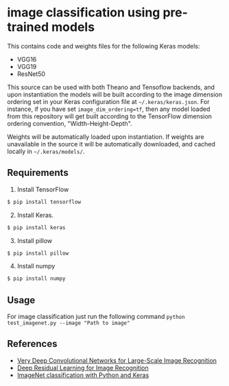 # image classification using pre-trained models

This contains code and weights files for the following Keras models:

- VGG16
- VGG19
- ResNet50

This source can be used with both Theano and Tensoflow backends, and upon instantiation the models will be built according to the image dimension ordering set in your Keras configuration file at `~/.keras/keras.json`. For instance, if you have set `image_dim_ordering=tf`, then any model loaded from this repository will get built according to the TensorFlow dimension ordering convention, "Width-Height-Depth".

Weights will be automatically loaded upon instantiation. If weights are unavailable in the source it will be automatically downloaded, and cached locally in `~/.keras/models/`.

## Requirements 
1. Install TensorFlow
```sh
$ pip install tensorflow
```

2. Install Keras.
```sh
$ pip install keras
```

3. Install pillow
```sh
$ pip install pillow
```

4. Install numpy
```sh
$ pip install numpy
```

## Usage
For image classification just run the following command
`python test_imagenet.py --image "Path to image"`

## References

- [Very Deep Convolutional Networks for Large-Scale Image Recognition](https://arxiv.org/abs/1409.1556)
- [Deep Residual Learning for Image Recognition](https://arxiv.org/abs/1512.03385)
- [ImageNet classification with Python and Keras](http://www.pyimagesearch.com/2016/08/10/imagenet-classification-with-python-and-keras/)






